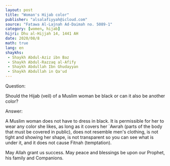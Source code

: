 ```yaml
---
layout: post
title: "Woman's Hijab color"
publisher: "alsalafiyyah@icloud.com"
source: "Fatawa Al-Lajnah Ad-Daimah no. 5089-1"
category: [women, hijab]
hijri: Dhu al-Hijjah 14, 1441 AH
date: 2020/08/8
math: true
lang: en
shaykhs: 
 - Shaykh Abdul-Aziz ibn Baz
 - Shaykh Abdul-Razzaq al-Afify
 - Shaykh Abdullah Ibn Ghudayyan
 - Shaykh Abdullah in Qa'ud
---
```


Question: 

Should the Hijab (veil) of a Muslim woman be black or can it also be another color?

Answer: 

A Muslim woman does not have to dress in black. It is permissible for her to wear any color she likes, as long as it covers her `Awrah (parts of the body that must be covered in public), does not resemble men's clothing, is not tight and showing her shape, is not transparent so you can see what is under it, and it does not cause Fitnah (temptation). 

May Allah grant us success. May peace and blessings be upon our Prophet, his family and Companions.
